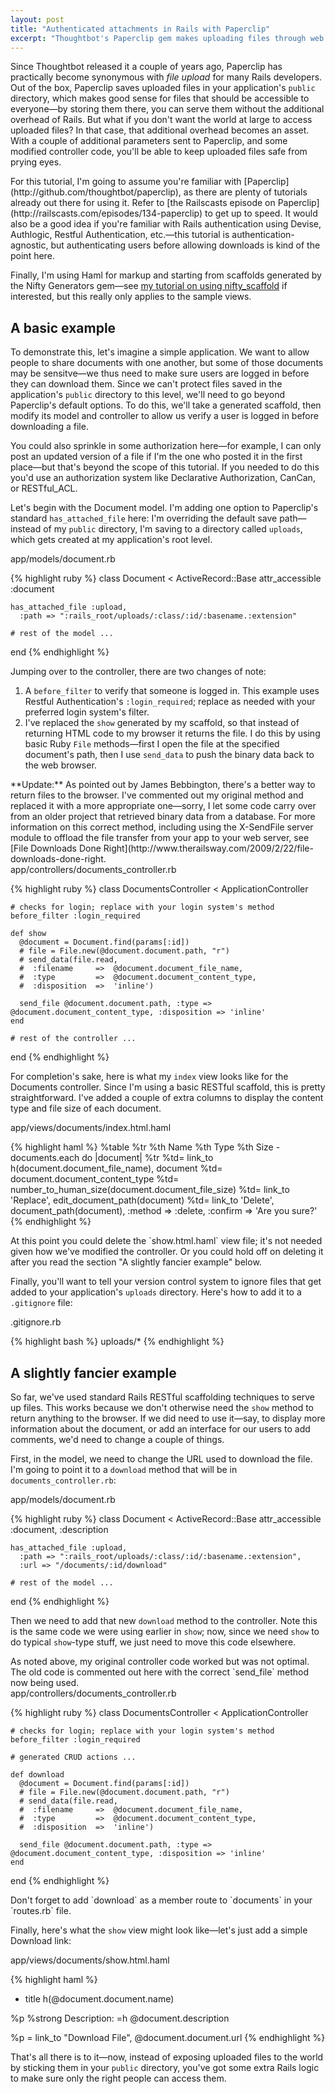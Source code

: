 ```yaml
---
layout: post
title: "Authenticated attachments in Rails with Paperclip"
excerpt: "Thoughtbot's Paperclip gem makes uploading files through web forms a breeze, but sometimes you need to keep those files protected from the general public. Here's how I require authenticated access to uploaded files in my Rails apps. Updated July 10, 2010."
---
```


Since Thoughtbot released it a couple of years ago, Paperclip has practically become synonymous with _file upload_ for many Rails developers. Out of the box, Paperclip saves uploaded files in your application's `public` directory, which makes good sense for files that should be accessible to everyone&mdash;by storing them there, you can serve them without the additional overhead of Rails. But what if you don't want the world at large to access uploaded files? In that case, that additional overhead becomes an asset. With a couple of additional parameters sent to Paperclip, and some modified controller code, you'll be able to keep uploaded files safe from prying eyes.

<div class="alert alert-info" markdown="1">
For this tutorial, I'm going to assume you're familiar with [Paperclip](http://github.com/thoughtbot/paperclip), as there are plenty of tutorials already out there for using it. Refer to [the Railscasts episode on Paperclip](http://railscasts.com/episodes/134-paperclip) to get up to speed. It would also be a good idea if you're familiar with Rails authentication using Devise, Authlogic, Restful Authentication, etc.&mdash;this tutorial is authentication-agnostic, but authenticating users before allowing downloads is kind of the point here.

Finally, I'm using Haml for markup and starting from scaffolds generated by the Nifty Generators gem&mdash;see [my tutorial on using nifty_scaffold](http://everydayrails.com/2010/06/01/nifty-scaffold.html) if interested, but this really only applies to the sample views.
</div>

## A basic example

To demonstrate this, let's imagine a simple application. We want to allow people to share documents with one another, but some of those documents may be sensitve&mdash;we thus need to make sure users are logged in before they can download them. Since we can't protect files saved in the application's `public` directory to this level, we'll need to go beyond Paperclip's default options. To do this, we'll take a generated scaffold, then modify its model and controller to allow us verify a user is logged in before downloading a file. 

<div class="alert alert-info" markdown="1">
You could also sprinkle in some authorization here&mdash;for example, I can only post an updated version of a file if I'm the one who posted it in the first place&mdash;but that's beyond the scope of this tutorial. If you needed to do this you'd use an authorization system like Declarative Authorization, CanCan, or RESTful_ACL.
</div>

Let's begin with the Document model. I'm adding one option to Paperclip's standard `has_attached_file` here: I'm overriding the default save path&mdash;instead of my `public` directory, I'm saving to a directory called `uploads`, which gets created at my application's root level.

<div class="box code">
  app/models/document.rb
</div>

{% highlight ruby %}
  class Document < ActiveRecord::Base
    attr_accessible :document

    has_attached_file :upload,
      :path => ":rails_root/uploads/:class/:id/:basename.:extension"
      
    # rest of the model ...
  end
{% endhighlight %}

Jumping over to the controller, there are two changes of note:

1. A `before_filter` to verify that someone is logged in. This example uses Restful Authentication's `:login_required`; replace as needed with your preferred login system's filter.
2. I've replaced the `show` generated by my scaffold, so that instead of returning HTML code to my browser it returns the file. I do this by using basic Ruby `File` methods&mdash;first I open the file at the specified document's path, then I use `send_data` to push the binary data back to the web browser.

<div class="alert alert-info" markdown="1">
**Update:** As pointed out by James Bebbington, there's a better way to return files to the browser. I've commented out my original method and replaced it with a more appropriate one&mdash;sorry, I let some code carry over from an older project that retrieved binary data from a database. For more information on this correct method, including using the X-SendFile server module to offload the file transfer from your app to your web server, see [File Downloads Done Right](http://www.therailsway.com/2009/2/22/file-downloads-done-right.</p)>
</div>

<div class="box code">
  app/controllers/documents_controller.rb
</div>

{% highlight ruby %}
  class DocumentsController < ApplicationController

    # checks for login; replace with your login system's method
    before_filter :login_required

    def show
      @document = Document.find(params[:id])
      # file = File.new(@document.document.path, "r")
      # send_data(file.read,
      #  :filename     =>  @document.document_file_name,
      #  :type         =>  @document.document_content_type,
      #  :disposition  =>  'inline')
      
      send_file @document.document.path, :type => @document.document_content_type, :disposition => 'inline' 
    end
    
    # rest of the controller ...
  end
{% endhighlight %}

For completion's sake, here is what my `index` view looks like for the Documents controller. Since I'm using a basic RESTful scaffold, this is pretty straightforward. I've added a couple of extra columns to display the content type and file size of each document.

<div class="box code">
  app/views/documents/index.html.haml
</div>

{% highlight haml %}
  %table
    %tr
      %th Name
      %th Type
      %th Size
    - documents.each do |document|
      %tr
        %td= link_to h(document.document_file_name), document
        %td= document.document_content_type
        %td= number_to_human_size(document.document_file_size)
        %td= link_to 'Replace', edit_document_path(document)
        %td= link_to 'Delete', document_path(document), :method => :delete, :confirm => 'Are you sure?'
{% endhighlight %}

<div class="alert alert-info" markdown="1">
At this point you could delete the `show.html.haml` view file; it's not needed given how we've modified the controller. Or you could hold off on deleting it after you read the section "A slightly fancier example" below.
</div>

Finally, you'll want to tell your version control system to ignore files that get added to your application's `uploads` directory. Here's how to add it to a `.gitignore` file:

<div class="box code">
  .gitignore.rb
</div>

{% highlight bash %}
  uploads/*
{% endhighlight %}

## A slightly fancier example

So far, we've used standard Rails RESTful scaffolding techniques to serve up files. This works because we don't otherwise need the `show` method to return anything to the browser. If we did need to use it&mdash;say, to display more information about the document, or add an interface for our users to add comments, we'd need to change a couple of things.

First, in the model, we need to change the URL used to download the file. I'm going to point it to a `download` method that will be in `documents_controller.rb`:

<div class="box code">
  app/models/document.rb
</div>

{% highlight ruby %}
  class Document < ActiveRecord::Base
    attr_accessible :document, :description

    has_attached_file :upload,
      :path => ":rails_root/uploads/:class/:id/:basename.:extension",
      :url => "/documents/:id/download"
      
    # rest of the model ...
  end
{% endhighlight %}

Then we need to add that new `download` method to the controller. Note this is the same code we were using earlier in `show`; now, since we need `show` to do typical `show`-type stuff, we just need to move this code elsewhere.

<div class="alert alert-info" markdown="1">
As noted above, my original controller code worked but was not optimal. The old code is commented out here with the correct `send_file` method now being used.
</div>

<div class="box code">
  app/controllers/documents_controller.rb
</div>

{% highlight ruby %}
  class DocumentsController < ApplicationController

    # checks for login; replace with your login system's method
    before_filter :login_required

    # generated CRUD actions ...

    def download
      @document = Document.find(params[:id])
      # file = File.new(@document.document.path, "r")
      # send_data(file.read,
      #  :filename     =>  @document.document_file_name,
      #  :type         =>  @document.document_content_type,
      #  :disposition  =>  'inline') 
       
      send_file @document.document.path, :type => @document.document_content_type, :disposition => 'inline'
    end
  end
{% endhighlight %}

<div class="alert alert-info" markdown="1">
Don't forget to add `download` as a member route to `documents` in your `routes.rb` file.
</div>

Finally, here's what the `show` view might look like&mdash;let's just add a simple Download link:

<div class="box code">
  app/views/documents/show.html.haml
</div>

{% highlight haml %}
  - title h(@document.document.name)

  %p
    %strong Description:
    =h @document.description
    
  %p
    = link_to "Download File", @document.document.url
{% endhighlight %}

That's all there is to it&mdash;now, instead of exposing uploaded files to the world by sticking them in your `public` directory, you've got some extra Rails logic to make sure only the right people can access them.